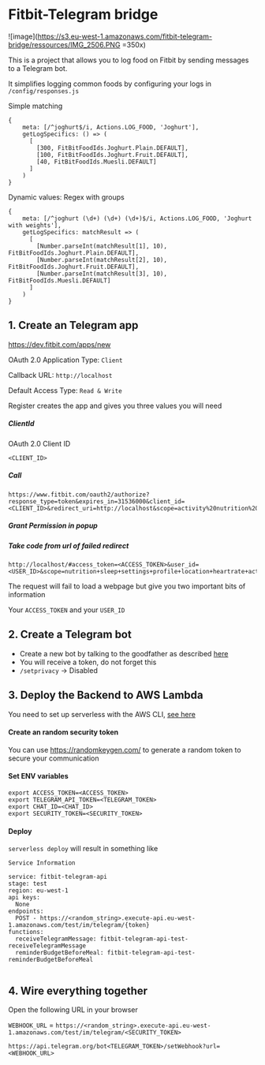 # Fitbit-Telegram bridge

![image](https://s3.eu-west-1.amazonaws.com/fitbit-telegram-bridge/ressources/IMG_2506.PNG =350x)

This is a project that allows you to log food on Fitbit by sending messages to a Telegram bot.

It simplifies logging common foods by configuring your logs in `/config/responses.js`

Simple matching

```
{
    meta: [/^joghurt$/i, Actions.LOG_FOOD, 'Joghurt'],
    getLogSpecifics: () => (
      [
        [300, FitBitFoodIds.Joghurt.Plain.DEFAULT],
        [100, FitBitFoodIds.Joghurt.Fruit.DEFAULT],
        [40, FitBitFoodIds.Muesli.DEFAULT]
      ]
    )
}
```
Dynamic values: Regex with groups

```
{
    meta: [/^joghurt (\d+) (\d+) (\d+)$/i, Actions.LOG_FOOD, 'Joghurt with weights'],
    getLogSpecifics: matchResult => (
      [
        [Number.parseInt(matchResult[1], 10), FitBitFoodIds.Joghurt.Plain.DEFAULT],
        [Number.parseInt(matchResult[2], 10), FitBitFoodIds.Joghurt.Fruit.DEFAULT],
        [Number.parseInt(matchResult[3], 10), FitBitFoodIds.Muesli.DEFAULT]
      ]
    )
}
```


## 1. Create an Telegram app

https://dev.fitbit.com/apps/new

OAuth 2.0 Application Type: `Client`

Callback URL: `http://localhost`

Default Access Type: `Read & Write`

Register creates the app and gives you three values you will need

##### ClientId

OAuth 2.0 Client ID

`<CLIENT_ID>`

##### Call
 
```
https://www.fitbit.com/oauth2/authorize?response_type=token&expires_in=31536000&client_id=<CLIENT_ID>&redirect_uri=http://localhost&scope=activity%20nutrition%20heartrate%20location%20nutrition%20profile%20settings%20sleep%20social%20weight
```

##### Grant Permission in popup

##### Take code from url of failed redirect

```
http://localhost/#access_token=<ACCESS_TOKEN>&user_id=<USER_ID>&scope=nutrition+sleep+settings+profile+location+heartrate+activity+social+weight&token_type=Bearer&expires_in=31536000
```

The request will fail to load a webpage but give you two important bits of information

Your `ACCESS_TOKEN` and your `USER_ID`

## 2. Create a Telegram bot

- Create a new bot by talking to the goodfather as described [here](https://core.telegram.org/bots#6-botfather)
- You will receive a token, do not forget this
- `/setprivacy` -> Disabled

## 3. Deploy the Backend to AWS Lambda

You need to set up serverless with the AWS CLI, [see here](https://serverless.com/framework/docs/providers/aws/guide/quick-start/)

#### Create an random security token

You can use https://randomkeygen.com/ to generate a random token to secure your communication

#### Set ENV variables

```
export ACCESS_TOKEN=<ACCESS_TOKEN>
export TELEGRAM_API_TOKEN=<TELEGRAM_TOKEN>
export CHAT_ID=<CHAT_ID>
export SECURITY_TOKEN=<SECURITY_TOKEN>
```

#### Deploy

`serverless deploy` will result in something like

```
Service Information

service: fitbit-telegram-api
stage: test
region: eu-west-1
api keys:
  None
endpoints:
  POST - https://<random_string>.execute-api.eu-west-1.amazonaws.com/test/im/telegram/{token}
functions:
  receiveTelegramMessage: fitbit-telegram-api-test-receiveTelegramMessage
  reminderBudgetBeforeMeal: fitbit-telegram-api-test-reminderBudgetBeforeMeal
 
```

## 4. Wire everything together

Open the following URL in your browser

`WEBHOOK_URL` = `https://<random_string>.execute-api.eu-west-1.amazonaws.com/test/im/telegram/<SECURITY_TOKEN>`

`https://api.telegram.org/bot<TELEGRAM_TOKEN>/setWebhook?url=<WEBHOOK_URL>`
